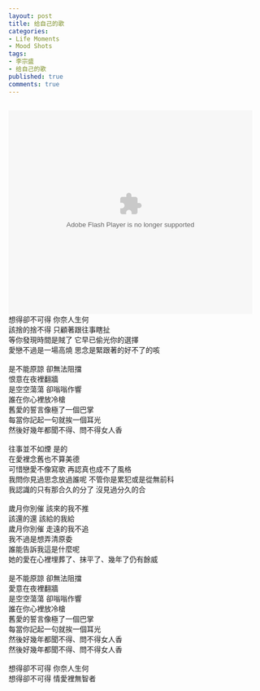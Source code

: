 ```yaml
---
layout: post
title: 给自己的歌
categories:
- Life Moments
- Mood Shots
tags:
- 李宗盛
- 给自己的歌
published: true
comments: true
---
```

<p><pre style="word-wrap: break-word; word-break: break-all; text-align: center;">
</pre><object classid="clsid:d27cdb6e-ae6d-11cf-96b8-444553540000" width="480" height="400" codebase="http://download.macromedia.com/pub/shockwave/cabs/flash/swflash.cab#version=6,0,40,0"><param name="align" value="middle" /><param name="src" value="http://player.youku.com/player.php/sid/XMTQ5NTk2NDUy/v.swf" /><param name="quality" value="high" /><embed type="application/x-shockwave-flash" width="480" height="400" src="http://player.youku.com/player.php/sid/XMTQ5NTk2NDUy/v.swf" quality="high" align="middle"></embed></object><br />
想得卻不可得 你奈人生何<br style="word-wrap: break-word; word-break: break-all;" />該捨的捨不得 只顧著跟往事瞎扯<br style="word-wrap: break-word; word-break: break-all;" />等你發現時間是賊了 它早已偷光你的選擇<br style="word-wrap: break-word; word-break: break-all;" />愛戀不過是一場高燒 思念是緊跟著的好不了的咳<br style="word-wrap: break-word; word-break: break-all;" /><br style="word-wrap: break-word; word-break: break-all;" />是不能原諒 卻無法阻擋<br style="word-wrap: break-word; word-break: break-all;" />恨意在夜裡翻牆<br style="word-wrap: break-word; word-break: break-all;" />是空空蕩蕩 卻嗡嗡作響<br style="word-wrap: break-word; word-break: break-all;" />誰在你心裡放冷槍<br style="word-wrap: break-word; word-break: break-all;" />舊愛的誓言像極了一個巴掌<br style="word-wrap: break-word; word-break: break-all;" />每當你記起一句就挨一個耳光<br style="word-wrap: break-word; word-break: break-all;" />然後好幾年都聞不得、問不得女人香<br style="word-wrap: break-word; word-break: break-all;" /><br style="word-wrap: break-word; word-break: break-all;" />往事並不如煙 是的<br style="word-wrap: break-word; word-break: break-all;" />在愛裡念舊也不算美德<br style="word-wrap: break-word; word-break: break-all;" />可惜戀愛不像寫歌 再認真也成不了風格<br style="word-wrap: break-word; word-break: break-all;" />我問你見過思念放過誰呢 不管你是累犯或是從無前科<br style="word-wrap: break-word; word-break: break-all;" />我認識的只有那合久的分了 沒見過分久的合<br style="word-wrap: break-word; word-break: break-all;" /><br style="word-wrap: break-word; word-break: break-all;" />歲月你別催 該來的我不推<br style="word-wrap: break-word; word-break: break-all;" />該還的還 該給的我給<br style="word-wrap: break-word; word-break: break-all;" />歲月你別催 走遠的我不追<br style="word-wrap: break-word; word-break: break-all;" />我不過是想弄清原委<br style="word-wrap: break-word; word-break: break-all;" />誰能告訴我這是什麼呢<br style="word-wrap: break-word; word-break: break-all;" />她的愛在心裡埋葬了、抹平了、幾年了仍有餘威<br style="word-wrap: break-word; word-break: break-all;" /><br style="word-wrap: break-word; word-break: break-all;" />是不能原諒 卻無法阻擋<br style="word-wrap: break-word; word-break: break-all;" />愛意在夜裡翻牆<br style="word-wrap: break-word; word-break: break-all;" />是空空蕩蕩 卻嗡嗡作響<br style="word-wrap: break-word; word-break: break-all;" />誰在你心裡放冷槍<br style="word-wrap: break-word; word-break: break-all;" />舊愛的誓言像極了一個巴掌<br style="word-wrap: break-word; word-break: break-all;" />每當你記起一句就挨一個耳光<br style="word-wrap: break-word; word-break: break-all;" />然後好幾年都聞不得、問不得女人香<br style="word-wrap: break-word; word-break: break-all;" />然後好幾年都聞不得、問不得女人香<br style="word-wrap: break-word; word-break: break-all;" /><br style="word-wrap: break-word; word-break: break-all;" />想得卻不可得 你奈人生何<br style="word-wrap: break-word; word-break: break-all;" />想得卻不可得 情愛裡無智者</p>
